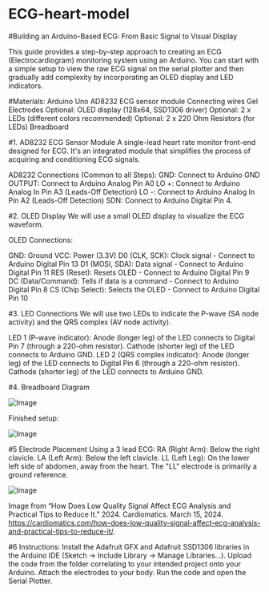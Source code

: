 # ECG-heart-model
#Building an Arduino-Based ECG: From Basic Signal to Visual Display

This guide provides a step-by-step approach to creating an ECG (Electrocardiogram) monitoring system using an Arduino. You can start with a simple setup to view the raw ECG signal on the serial plotter and then gradually add complexity by incorporating an OLED display and LED indicators.

#Materials:
Arduino Uno
AD8232 ECG sensor module
Connecting wires
Gel Electrodes
Optional: OLED display (128x64, SSD1306 driver)
Optional: 2 x LEDs (different colors recommended)
Optional: 2 x 220 Ohm Resistors (for LEDs)
Breadboard 

#1. AD8232 ECG Sensor Module
A single-lead heart rate monitor front-end designed for ECG. It's an integrated module that simplifies the process of acquiring and conditioning ECG signals.

AD8232 Connections (Common to all Steps):
GND: Connect to Arduino GND
OUTPUT: Connect to Arduino Analog Pin A0
LO +: Connect to Arduino Analog In Pin A3 (Leads-Off Detection)
LO -: Connect to Arduino Analog In Pin A2 (Leads-Off Detection)
SDN: Connect to Arduino Digital Pin 4. 

#2. OLED Display
We will use a small OLED display to visualize the ECG waveform.

OLED Connections:

GND: Ground
VCC: Power (3.3V)
D0 (CLK, SCK): Clock signal - Connect to Arduino Digital Pin 13
D1 (MOSI, SDA): Data signal - Connect to Arduino Digital Pin 11
RES (Reset): Resets OLED - Connect to Arduino Digital Pin 9
DC (Data/Command): Tells if data is a command - Connect to Arduino Digital Pin 8
CS (Chip Select): Selects the OLED - Connect to Arduino Digital Pin 10


#3. LED Connections
We will use two LEDs to indicate the P-wave (SA node activity) and the QRS complex (AV node activity).

LED 1 (P-wave indicator):
Anode (longer leg) of the LED connects to Digital Pin 7 (through a 220-ohm resistor).
Cathode (shorter leg) of the LED connects to Arduino GND.
LED 2 (QRS complex indicator):
Anode (longer leg) of the LED connects to Digital Pin 6 (through a 220-ohm resistor).
Cathode (shorter leg) of the LED connects to Arduino GND.



#4. Breadboard Diagram

![Image](https://github.com/user-attachments/assets/258773c7-6de7-4016-9c1a-1adb471374e3)



Finished setup: 

![Image](https://github.com/user-attachments/assets/0f25d3f4-d5fd-472c-a0c4-0c64df602dc0)


#5 Electrode Placement
Using a 3 lead ECG: 
RA (Right Arm): Below the right clavicle.
LA (Left Arm): Below the left clavicle.
LL (Left Leg): On the lower left side of abdomen, away from the heart. The "LL" electrode is primarily a ground reference.

![Image](https://github.com/user-attachments/assets/9e036c2c-4e31-48b0-9fc0-0c93ea80bd3d)

Image from “How Does Low Quality Signal Affect ECG Analysis and Practical Tips to Reduce It.” 2024. Cardiomatics. March 15, 2024. https://cardiomatics.com/how-does-low-quality-signal-affect-ecg-analysis-and-practical-tips-to-reduce-it/.


#6 Instructions: 
Install the Adafruit GFX and Adafruit SSD1306 libraries in the Arduino IDE (Sketch -> Include Library -> Manage Libraries...).
Upload the code from the folder correlating to your intended project onto your Arduino.
Attach the electrodes to your body.
Run the code and open the Serial Plotter.


